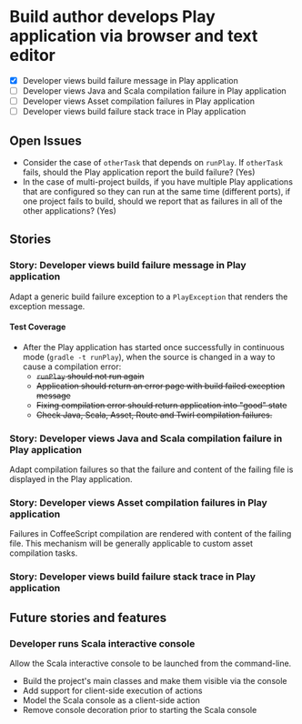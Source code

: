 # Build author develops Play application via browser and text editor

- [x] Developer views build failure message in Play application
- [ ] Developer views Java and Scala compilation failure in Play application
- [ ] Developer views Asset compilation failures in Play application
- [ ] Developer views build failure stack trace in Play application

## Open Issues

* Consider the case of `otherTask` that depends on `runPlay`. If `otherTask` fails, should the Play application report the build failure? (Yes)
* In the case of multi-project builds, if you have multiple Play applications that are configured so they can run at the same time (different ports), if one project fails to build, should we report that as failures in all of the other applications? (Yes)

## Stories

### Story: Developer views build failure message in Play application

Adapt a generic build failure exception to a `PlayException` that renders the exception message.

#### Test Coverage

* After the Play application has started once successfully in continuous mode (`gradle -t runPlay`), when the source is changed in a way to cause a compilation error:
   * ~~`runPlay` should not run again~~
   * ~~Application should return an error page with build failed exception message~~
   * ~~Fixing compilation error should return application into "good" state~~
   * ~~Check Java, Scala, Asset, Route and Twirl compilation failures.~~

### Story: Developer views Java and Scala compilation failure in Play application

Adapt compilation failures so that the failure and content of the failing file is displayed in the Play application.

### Story: Developer views Asset compilation failures in Play application

Failures in CoffeeScript compilation are rendered with content of the failing file.
This mechanism will be generally applicable to custom asset compilation tasks.

### Story: Developer views build failure stack trace in Play application

## Future stories and features

### Developer runs Scala interactive console

Allow the Scala interactive console to be launched from the command-line.

- Build the project's main classes and make them visible via the console
- Add support for client-side execution of actions
- Model the Scala console as a client-side action
- Remove console decoration prior to starting the Scala console


